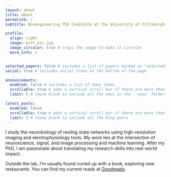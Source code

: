 ```yaml
---
layout: about
title: about
permalink: /
subtitle: Bioengineering PhD Candidate at the University of Pittsburgh

profile:
  align: right
  image: prof_pic.jpg
  image_circular: true # crops the image to make it circular
  more_info: >


selected_papers: false # includes a list of papers marked as "selected={true}"
social: true # includes social icons at the bottom of the page

announcements:
  enabled: false # includes a list of news items
  scrollable: true # adds a vertical scroll bar if there are more than 3 news items
  limit: 5 # leave blank to include all the news in the `_news` folder

latest_posts:
  enabled: false
  scrollable: true # adds a vertical scroll bar if there are more than 3 new posts items
  limit: 3 # leave blank to include all the blog posts
---
```


I study the neurobiology of resting state networks using high-resolution imaging and electrophysiology tools. My work lies at the intersection of neuroscience, signal, and image processing and machine learning. After my PhD, I am passionate about translating my research skills into real-world impact. 

Outside the lab, I'm usually found curled up with a book, exploring new restaurants. You can find my current reads at [Goodreads](https://www.goodreads.com/user/show/30457155-keerthana).  


